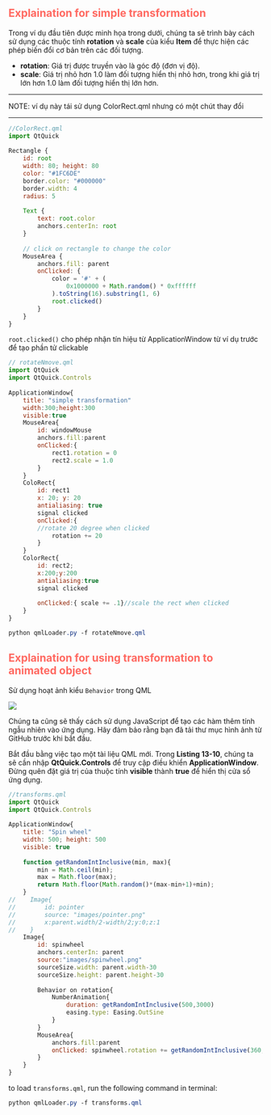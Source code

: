 
## <span style="color:rgb(255, 105, 97)">Explaination for simple transformation</span> 

Trong ví dụ đầu tiên được minh họa trong dưới, chúng ta sẽ trình bày cách sử dụng các thuộc tính **rotation** và **scale** của kiểu **Item** để thực hiện các phép biến đổi cơ bản trên các đối tượng.
- **rotation**: Giá trị được truyền vào là góc độ (đơn vị độ).
- **scale**: Giá trị nhỏ hơn 1.0 làm đối tượng hiển thị nhỏ hơn, trong khi giá trị lớn hơn 1.0 làm đối tượng hiển thị lớn hơn.

---
NOTE: ví dụ này tái sử dụng ColorRect.qml nhưng có một chút thay đổi

---

```js
//ColorRect.qml
import QtQuick  
  
Rectangle {  
    id: root  
    width: 80; height: 80  
    color: "#1FC6DE"  
    border.color: "#000000"  
    border.width: 4  
    radius: 5  
  
    Text {  
        text: root.color  
        anchors.centerIn: root  
    }  
  
    // click on rectangle to change the color  
    MouseArea {  
        anchors.fill: parent  
        onClicked: {  
            color = '#' + (  
                0x1000000 + Math.random() * 0xffffff  
            ).toString(16).substring(1, 6)  
            root.clicked()  
        }  
    }  
}
```

`root.clicked()` cho phép nhận tín hiệu từ ApplicationWindow từ ví dụ trước để tạo phần tử clickable

```js
// rotateNmove.qml
import QtQuick  
import QtQuick.Controls  
  
ApplicationWindow{  
    title: "simple transformation"  
    width:300;height:300  
    visible:true  
    MouseArea{  
        id: windowMouse  
        anchors.fill:parent  
        onClicked:{  
            rect1.rotation = 0  
            rect2.scale = 1.0  
        }  
    }  
    ColoRect{  
        id: rect1  
        x: 20; y: 20  
        antialiasing: true  
        signal clicked  
        onClicked:{  
        //rotate 20 degree when clicked  
            rotation += 20  
        }  
    }  
    ColorRect{  
        id: rect2;  
        x:200;y:200  
        antialiasing:true  
        signal clicked  
  
        onClicked:{ scale += .1}//scale the rect when clicked  
    }  
}
```

```css
python qmlLoader.py -f rotateNmove.qml
```

## <span style="color:rgb(255, 105, 97)">Explaination for using transformation to animated object</span> 

Sử dụng hoạt ảnh kiểu `Behavior` trong QML

![](Pasted%20image%2020241005163918.png)

Chúng ta cũng sẽ thấy cách sử dụng JavaScript để tạo các hàm thêm tính ngẫu nhiên vào ứng dụng. Hãy đảm bảo rằng bạn đã tải thư mục hình ảnh từ GitHub trước khi bắt đầu.

Bắt đầu bằng việc tạo một tài liệu QML mới. Trong **Listing 13-10**, chúng ta sẽ cần nhập **QtQuick.Controls** để truy cập điều khiển **ApplicationWindow**. Đừng quên đặt giá trị của thuộc tính **visible** thành **true** để hiển thị cửa sổ ứng dụng.


```js
//transforms.qml
import QtQuick  
import QtQuick.Controls  
  
ApplicationWindow{  
    title: "Spin wheel"  
    width: 500; height: 500  
    visible: true  
  
    function getRandomIntInclusive(min, max){  
        min = Math.ceil(min);  
        max = Math.floor(max);  
        return Math.floor(Math.random()*(max-min+1)+min);  
    }  
//    Image{  
//        id: pointer  
//        source: "images/pointer.png"  
//        x:parent.width/2-width/2;y:0;z:1  
//    }  
    Image{  
        id: spinwheel  
        anchors.centerIn: parent  
        source:"images/spinwheel.png"  
        sourceSize.width: parent.width-30  
        sourceSize.height: parent.height-30  
  
        Behavior on rotation{  
            NumberAnimation{  
                duration: getRandomIntInclusive(500,3000)  
                easing.type: Easing.OutSine  
            }  
        }  
        MouseArea{  
            anchors.fill:parent  
            onClicked: spinwheel.rotation += getRandomIntInclusive(360,360*4)  
        }  
    }  
}
```

to load `transforms.qml`, run the following command in terminal:

```css
python qmlLoader.py -f transforms.qml
```

